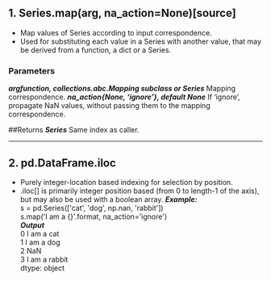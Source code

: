 ## 1. Series.map(arg, na_action=None)[source]
  * Map values of Series according to input correspondence.
  * Used for substituting each value in a Series with another value, that may be derived from a function, a dict or a Series.

### Parameters
  ***argfunction, collections.abc.Mapping subclass or Series***
    Mapping correspondence.
  ***na_action{None, ‘ignore’}, default None***
    If ‘ignore’, propagate NaN values, without passing them to the mapping correspondence.

##Returns
  ***Series***
  Same index as caller.
  
---
  ## 2. pd.DataFrame.iloc
  * Purely integer-location based indexing for selection by position.
  * .iloc[] is primarily integer position based (from 0 to length-1 of the axis), but may also be used with a boolean array.
  ***Example:***\
  s = pd.Series(['cat', 'dog', np.nan, 'rabbit'])\
  s.map('I am a {}'.format, na_action='ignore')\
  ***Output*** \
  0     I am a cat \
  1     I am a dog \
  2            NaN \
  3  I am a rabbit \
  dtype: object 
